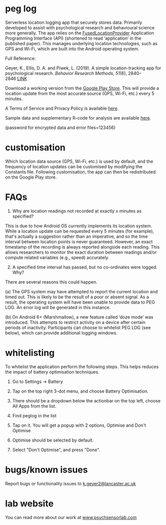 # peg log
Serverless location logging app that securely stores data. Primarily developed to assist with psychological research and behavioural science more generally. The app relies on the <a href="https://developers.google.com/location-context/fused-location-provider/">FusedLocationProvider</a> Application Programming Interface (API) (shortened to read ‘application’ in the published paper). This manages underlying location technologies, such as GPS and Wi-Fi, which are built into the Android operating system. 
 
Full Reference: 

Geyer, K., Ellis, D. A. and Piwek, L. (2019). A simple location-tracking app for psychological research.<i> Behavior Research Methods, 51</i>(6), 2840–2846 <a href="https://link.springer.com/article/10.3758/s13428-018-1164-y">LINK</a>

Download a working version from the <a href="https://play.google.com/store/apps/details?id=peglog.android.location.geyer.peglog1">Google Play Store</a>. This will provide a location update from the most accurate source (GPS, Wi-Fi, etc.) every 5 minutes.

A Terms of Service and Privacy Policy is available <a href="https://psychsensorlab.com/privacy-agreement-for-apps/">here</a>. 

Sample data and supplementary R-code for analysis are available <a href="https://drive.google.com/open?id=1HYb_GsvGLqP8RWOQRV7co_tEamYsHooA">here</a>. 

(password for encrypted data and error files=123456)

# customisation 
Which location data source (GPS, Wi-Fi, etc.) is used by default, and the frequency of
location updates can be customised by modifying the Constants file. Following customisation, the 
app can then be redistributed on the Google Play store.

# FAQs
1. Why are location readings not recorded at exactly x minutes as specified?

This is due to how Android OS currently implements its location system. While a location update can be requested every 5 minutes (for example), that's actually a suggestion rather than an imperative, and so the time interval between location points is never guaranteed. However, an exact timestamp of the recording is always reported alongside each reading. This allows researchers to monitor the exact duration between readings and/or compute related variables (e.g., speed) accurately.

2. A specified time interval has passed, but no co-ordinates were logged. Why?

There are several reasons this could happen.

(a) The GPS system may have attempted to report the current location and timed out. This is likely to be the result of a poor or absent signal. As a result, the operating system will have been unable to provide data to PEG LOG. An error log will be generated in this instance.

(b) On Android 6+ (Marshmallow), a new feature called ‘doze mode’ was introduced. This attempts to restrict activity on a device after certain periods of inactivity. Participants can choose to whitelist PEG LOG (see below), which can provide additional logging windows. 

# whitelisting
To whitelist the application perform the following steps. This helps reduces the impact of battery optimisation techniques.

1. Go to Settings → Battery

2. Tap on the top right 3-dot menu, and choose Battery Optimisation.

3. There should be a dropdown below the actionbar on the top left, choose All Apps from the list.

4. Find peglog in the list

5. Tap on it. You will get a popup with 2 options, Optimise and Don't Optimise

6. Optimise should be selected by default.

7. Select "Don't Optimise", and press "Done".

# bugs/known issues 
Report bugs or functionality issues to k.geyer2@lancaster.ac.uk

# lab website
You can read more about our work at www.psychsensorlab.com
